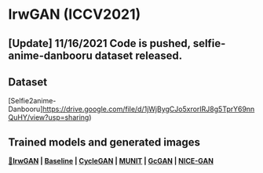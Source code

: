 # IrwGAN (ICCV2021)

## [Update] 11/16/2021 Code is pushed, selfie-anime-danbooru dataset released.


## Dataset
[Selfie2anime-Danbooru]https://drive.google.com/file/d/1jWjBygCJo5xrorIRJ8g5TprY69nnQuHY/view?usp=sharing)

## Trained models and generated images
**[&#x1F34F;IrwGAN](https://junyanz.github.io/CycleGAN/) |  [Baseline](https://arxiv.org/pdf/1703.10593.pdf) |  [CycleGAN](https://github.com/junyanz/CycleGAN) |
[MUNIT](https://www.tensorflow.org/tutorials/generative/cyclegan) | [GcGAN](https://colab.research.google.com/github/junyanz/pytorch-CycleGAN-and-pix2pix/blob/master/CycleGAN.ipynb) | [NICE-GAN](https://colab.research.google.com/github/junyanz/pytorch-CycleGAN-and-pix2pix/blob/master/CycleGAN.ipynb)**

